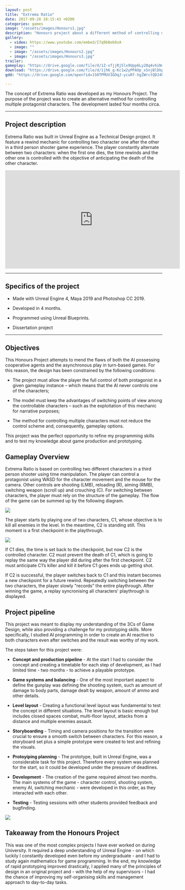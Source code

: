 ```yaml
---
layout: post
title: "Extrema Ratio"
date: 2017-09-28 18:15:43 +0200
categories: games
image: "/assets/images/Honours1.jpg"
description: "Honours project about a different method of controlling multiple character in a TPS shooter"
gallery:
  - video: https://www.youtube.com/embed/I7q9b8eb9zA
  - image: ""
  - image: "/assets/images/Honours2.jpg"
  - image: "/assets/images/Honours3.jpg"
trailer:
gameplay: "https://drive.google.com/file/d/1Z-xfjjRj5lx9Upp6Ly28q4vhiN4e0RZR/preview"
download: "https://drive.google.com/file/d/1jh6_g-Kc1w2yPPAOp_xSnjBlDkpcQrhs/view?usp=sharing"
gdd: "https://drive.google.com/open?id=1S0TPMUV3GOqJ-ycuRf-hgZWrctQDJ4h_"

---
```


The concept of Extrema Ratio was developed as my Honours Project. The purpose of the project was to create an alternative method for controlling multiple protagonist characters. The development lasted four months circa.

---

## Project description

Extrema Ratio was built in Unreal Engine as a Technical Design project. It feature a rewind mechanic for controlling two character one after the other in a third person shooter game experience. The player constantly alternate between two characters: when the first one dies, the time rewinds and the other one is controlled with the objective of anticipating the death of the other character.

<iframe width="560" height="315" src="https://www.youtube.com/embed/I7q9b8eb9zA" frameborder="0" allow="accelerometer; autoplay; clipboard-write; encrypted-media; gyroscope; picture-in-picture" allowfullscreen></iframe>

---

## Specifics of the project

* Made with Unreal Engine 4, Maya 2019 and Photoshop CC 2019.

* Developed in 4 months.

* Programmed using Unreal Blueprints.

* Dissertation project

---

## Objectives

This Honours Project attempts to mend the flaws of both the AI possessing cooperative agents and the asynchronous play in turn-based games. For this reason, the design has been constrained by the following conditions:

* The project must allow the player the full control of both protagonist in a given gameplay instance – which means that the AI never controls one of the characters;

* The model must keep the advantages of switching points of view among the controllable characters – such as the exploitation of this mechanic for narrative purposes;

* The method for controlling multiple characters must not reduce the control scheme and, consequently, gameplay options.

This project was the perfect opportunity to refine my programming skills and to test my knowledge about game production and prototyping.


## Gameplay Overview

Extrema Ratio is based on controlling two different characters in a third person shooter using time manipulation. The player can control a protagonist using WASD for the character movement and the mouse for the camera. Other controls are shooting (LMB), reloading (R), aiming (RMB), switching weapon (scroll up) and crouching (C). For switching between characters, the player must rely on the structure of the gameplay. The flow of the game can be summed up by the following diagram.

![]({{site.baseurl}}\assets\images\diagramHonours.jpg)


The player starts by playing one of two characters, C1, whose objective is to kill all enemies in the level. In the meantime, C2 is standing still. This moment is a first checkpoint in the playthrough.

![]({{site.baseurl}}\assets\images\rewindHonours.JPG)

If C1 dies, the time is set back to the checkpoint, but now C2 is the controlled character. C2 must prevent the death of C1, which is going to replay the same way the player did during after the first checkpoint. C2 must anticipate C1’s killer and kill it before C1 goes ends up getting shot.

If C2 is successful, the player switches back to C1 and this instant becomes a new checkpoint for a future rewind. Repeatedly switching between the two characters, the player slowly "records" the entire playthrough. After winning the game, a replay syncronising all characters' playthrough is displayed.



## Project pipeline

This project was meant to display my understanding of the 3Cs of Game Design, while also providing a challenge for my prototyping skills. More specifically, I studied AI programming in order to create an AI reactive to both characters even after switches and the result was worthy of my work.

The steps taken for this project were:

* **Concept and production pipeline** - At the start I had to consider the concept and creating a timetable for each step of development, as I had limited time - two months - to achieve a playable prototype.

* **Game systems and balancing** - One of the most important aspect to define the gunplay was defining the shooting system, such as amount of damage to body parts, damage dealt by weapon, amount of ammo and other details.

* **Level layout** - Creating a functional level layout was fundamental to test the concept in different situations. The level layout is basic enough but includes closed spaces combat, multi-floor layout, attacks from a distance and multiple enemies assault.

* **Storyboarding** - Timing and camera positions for the transition were crucial to ensure a smooth switch between characters. For this reason, a storyboard set plus a simple prototype were created to test and refining the visuals.

* **Protoyiping planning** - The prototype, built in Unreal Engine, was a considerable task for this project. Therefore every system was planned for the start, so it could be developed under the pressure of deadlines.

* **Development** - The creation of the game required almost two months. The main systems of the game - character control, shooting system, enemy AI, switching mechanic - were developed in this order, as they interacted with each other.

* **Testing** - Testing sessions with other students provided feedback and bugfinding.

![]({{site.baseurl}}/assets/images/Honours2.jpg)

## Takeaway from the Honours Project

This was one of the most complex projects I have ever worked on during University. It required a deep understanding of Unreal Engine - on which luckily I constantly developed even before my undergraduate - and I had to study again mathematics for game programming. In the end, my knowledge of rapid prototyping improved drastically, I applied many of the principles of design in an original project and - with the help of my supervisors - I had the chance of improving my self-organising skills and management approach to day-to-day tasks.
